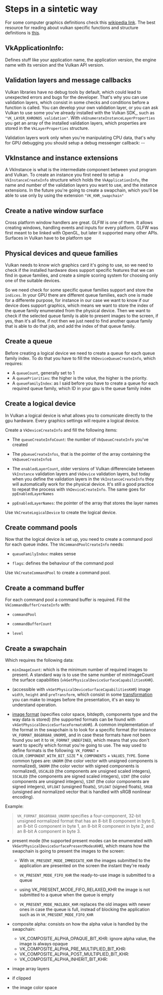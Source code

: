 # Steps in a sintetic way

For some computer graphics definitions check this [wikipedia link](https://en.wikipedia.org/wiki/Glossary_of_computer_graphics). 
The best resource for reading about vulkan specific functions and structure definitions is [this](https://www.khronos.org/registry/vulkan/specs/1.2-extensions/man/html/).

## VkApplicationInfo: 
Defines stuff like your application name, the application version, the engine name with its version and the Vulkan API version.

## Validation layers and message callbacks
Vulkan libraries have no debug tools by default, which could lead to unexpected errors and bugs for the developer. That's why you can use validation layers, which consist in some checks and conditions before a function is called. You can develop your own validation layer, or you can ask Vulkan to use some you've already installed with the Vulkan SDK,, such as `"VK_LAYER_KHRONOS_validation"`. With `vkEnumerateInstanceLayerProperties` you get an array of the installed validation layers, which properties are stored in the `VkLayerProperties` structure. 

Validation layers work only when you're manipulating CPU data, that's why for GPU debugging you should setup a debug messenger callback: --

## VkInstance and instance extensions

A VkInstance is what is the intermediate component between yout program and Vulkan. To create an instance you first need to setup a `VkInstanceCreateInfo` structure which holds the `VkApplicationInfo`, the name and number of the validation layers you want to use, and the instance extensions. In the future you're going to create a swapchain, which you'll be able to use only by using the extension `"VK_KHR_swapchain"`

## Create a native window surface

Cross platform window handlers are great. GLFW is one of them. It allows creating windows, handling events and inputs for every platform. GLFW was first meant to be linked with OpenGL, but later it supported many other APIs. Surfaces in Vulkan have to be platform spe

## Physical devices and queue families 

Vulkan needs to know wich graphics card it's going to use, so we need to check if the installed hardware does support specific features that we can find in queue families, and create a simple scoring system for choosing only one of the suitable devices.

So we need check for some specific queue families support and store the `indices`. 
In your GPU there are different queue families, each one is made for a differente purpose, for instance in our case we want to know if our device does support graphics, which means we want to store the index of the queue family enumerated from the physical device. Then we want to check if the selected queue family is able to present images to the screen, if yes, than it's all fine, if not then we just need to find another queue family that is able to do that job, and add the index of that queue family.

## Create a queue

Before creating a logical device we need to create a queue for each queue family index. To do that you have to fill the `VkDeviceQueueCreateInfo`, which requires:
* A `queueCount`, generally set to 1
* A `queuePriorities`: the higher is the value, the higher is the priority.
* A `queueFamilyIndex`: as I said before you have to create a queue for each required queue family, which ID in your gpu is the queue family index

## Create a logical device

In Vulkan a logical device is what allows you to comunicate directly to the gpu hardware. Every graphics settings will require a logical device. 

Create a `VkDeviceCreateInfo` and fill the following items:

* The `queueCreateInfoCount`: the number of `VkQueueCreateInfo` you've created
  
* The `pQueueCreateInfos`, that is the pointer of the array containing the `VkQueueCreateInfo`s
  
* The `enabledLayerCount`, older versions of Vulkan differenciate between `VkInstance` validation layers and `VkDevice` validation layers, but today when you define the validation layers in the `VkInstanceCreateInfo` they will automatically work for the physical device. It's still a good practice to repeat the process with `VkDeviceCreateInfo`. The same goes for `ppEnabledLayerNames`
  
* `ppEnabledLayerNames`: the pointer of the array that stores the layer names

Use `VkCreateLogicalDevice` to create the logical device.

## Create command pools

Now that the logical device is set up, you need to create a command pool for each queue index. The `VkCommandPoolCreateInfo` needs:

* `queueFamilyIndex`: makes sense

* `flags`: defines the behaviour of the command pool

Use `VkCreateCommandPool` to create a command pool.

## Create a command buffer

For each command pool a command buffer is required. Fill the `VkCommandBufferCreateInfo` with:

* `commandPool`

* `commandBufferCount`

* `level`

## Create a swapchain

Which requires the following data: 

* `minImageCount`: which is the minimum number of required images to present. A standard way is to use the same number of minImageCount the surface capabilities (`vkGetPhysicalDeviceSurfaceCapabilitiesKHR`).

* (accessible with `vkGetPhysicalDeviceSurfaceCapabilitiesKHR`) image `width`, `height` and `preTransform`, which consist in some [transformation](https://www.khronos.org/registry/vulkan/specs/1.2-extensions/man/html/VkSurfaceTransformFlagBitsKHR.html) you can make to images before the presentation, it's an easy to understand operation.

* [image format](https://www.khronos.org/registry/vulkan/specs/1.2-extensions/man/html/VkFormat.html) (specifies color space, bitdepth, components type and the way data is stored) (the supported formats can be found with `vkGetPhysicalDeviceSurfaceFormatsKHR`). A common implementation of the format in the swapchain is to look for a specific format (for instance `VK_FORMAT_B8G8R8A8_UNORM`), and in case these formats have not been found you set it to `VK_FORMAT_UNDEFINED`, which means that you don't want to specify which format you're going to use. The way used to define formats is the following: 
`VK_FORMAT` + `COLOR_COMPONENT_WITH_BIT_SIZE` * `N_COMPONENTS` + `VALUES_TYPE`. Some common types are: `UNORM` (the color vector with unsigned components is normalized), `SNORM` (the color vector with signed components is normalized), `USCALED` (the components are unsigned scaled integers), `SSCALED` (the components are signed scaled integers), `UINT` (the color components are unsigned integers), `SINT` (the color components are signed integers), `UFLOAT` (unsigned floats), `SFLOAT` (signed floats), `SRGB` (unsigned and normalized vector that is handled with sRGB nonlinear encoding).

Example: 
> `VK_FORMAT_B8G8R8A8_UNORM` specifies a four-component, 32-bit unsigned normalized format that has an 8-bit B component in byte 0, an 8-bit G component in byte 1, an 8-bit R component in byte 2, and an 8-bit A component in byte 3.

* present mode (the supported present modes can be enumerated with `VkGetPhysicalDeviceSurfacePresentModesKHR`), which means how the swapchain is going to present the images to the screen: 

  * With `VK_PRESENT_MODE_IMMEDIATE_KHR` the images submitted to the application are presented on the screen the instant they're ready

  * `VK_PRESENT_MODE_FIFO_KHR` the ready-to-use image is submitted to a queue 

  * using VK_PRESENT_MODE_FIFO_RELAXED_KHR the image is not submitted to a queue when the queue is empty

  * `VK_PRESENT_MODE_MAILBOX_KHR` replaces the old images with newer ones in case the queue is full, instead of blocking the application such as in `VK_PRESENT_MODE_FIFO_KHR`

* composite alpha: consists on how the alpha value is handled by the swapchain:
  * VK_COMPOSITE_ALPHA_OPAQUE_BIT_KHR: ignore alpha value, the image is always opaque
  * VK_COMPOSITE_ALPHA_PRE_MULTIPLIED_BIT_KHR: 
  * VK_COMPOSITE_ALPHA_POST_MULTIPLIED_BIT_KHR: 
  * VK_COMPOSITE_ALPHA_INHERIT_BIT_KHR: 

* image array layers
* if clipped
* the image color space 

